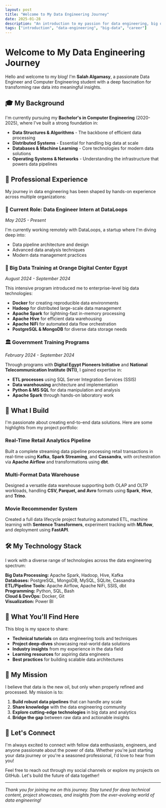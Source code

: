 ```yaml
---
layout: post
title: "Welcome to My Data Engineering Journey"
date: 2025-01-28
description: "An introduction to my passion for data engineering, big data technologies, and building scalable data solutions"
tags: ["introduction", "data-engineering", "big-data", "career"]
---
```


# Welcome to My Data Engineering Journey

Hello and welcome to my blog! I'm **Salah Algamasy**, a passionate Data Engineer and Computer Engineering student with a deep fascination for transforming raw data into meaningful insights.

## 🎓 My Background

I'm currently pursuing my **Bachelor's in Computer Engineering** (2020-2025), where I've built a strong foundation in:

- **Data Structures & Algorithms** - The backbone of efficient data processing
- **Distributed Systems** - Essential for handling big data at scale
- **Databases & Machine Learning** - Core technologies for modern data solutions
- **Operating Systems & Networks** - Understanding the infrastructure that powers data pipelines

## 💼 Professional Experience

My journey in data engineering has been shaped by hands-on experience across multiple organizations:

### 🔄 Current Role: Data Engineer Intern at DataLoops
*May 2025 - Present*

I'm currently working remotely with DataLoops, a startup where I'm diving deep into:
- Data pipeline architecture and design
- Advanced data analysis techniques
- Modern data management practices

### 🍊 Big Data Training at Orange Digital Center Egypt
*August 2024 - September 2024*

This intensive program introduced me to enterprise-level big data technologies:
- **Docker** for creating reproducible data environments
- **Hadoop** for distributed large-scale data management
- **Apache Spark** for lightning-fast in-memory processing
- **Apache Hive** for efficient data warehousing
- **Apache NiFi** for automated data flow orchestration
- **PostgreSQL & MongoDB** for diverse data storage needs

### 🏛️ Government Training Programs
*February 2024 - September 2024*

Through programs with **Digital Egypt Pioneers Initiative** and **National Telecommunication Institute (NTI)**, I gained expertise in:
- **ETL processes** using SQL Server Integration Services (SSIS)
- **Data warehousing** architecture and implementation
- **Python & MS SQL** for data manipulation and analysis
- **Apache Spark** through hands-on laboratory work

## 🚀 What I Build

I'm passionate about creating end-to-end data solutions. Here are some highlights from my project portfolio:

### Real-Time Retail Analytics Pipeline
Built a complete streaming data pipeline processing retail transactions in real-time using **Kafka**, **Spark Streaming**, and **Cassandra**, with orchestration via **Apache Airflow** and transformations using **dbt**.

### Multi-Format Data Warehouse
Designed a versatile data warehouse supporting both OLAP and OLTP workloads, handling **CSV, Parquet, and Avro** formats using **Spark**, **Hive**, and **Trino**.

### Movie Recommender System
Created a full data lifecycle project featuring automated ETL, machine learning with **Sentence Transformers**, experiment tracking with **MLflow**, and deployment using **FastAPI**.

## 🛠️ My Technology Stack

I work with a diverse range of technologies across the data engineering spectrum:

**Big Data Processing:** Apache Spark, Hadoop, Hive, Kafka  
**Databases:** PostgreSQL, MongoDB, MySQL, SQLite, Cassandra  
**ETL/Pipeline Tools:** Apache Airflow, Apache NiFi, SSIS, dbt  
**Programming:** Python, SQL, Bash  
**Cloud & DevOps:** Docker, Git  
**Visualization:** Power BI

## 📝 What You'll Find Here

This blog is my space to share:

- **Technical tutorials** on data engineering tools and techniques
- **Project deep-dives** showcasing real-world data solutions
- **Industry insights** from my experience in the data field
- **Learning resources** for aspiring data engineers
- **Best practices** for building scalable data architectures

## 🎯 My Mission

I believe that data is the new oil, but only when properly refined and processed. My mission is to:

1. **Build robust data pipelines** that can handle any scale
2. **Share knowledge** with the data engineering community
3. **Explore cutting-edge technologies** in big data and analytics
4. **Bridge the gap** between raw data and actionable insights

## 🤝 Let's Connect

I'm always excited to connect with fellow data enthusiasts, engineers, and anyone passionate about the power of data. Whether you're just starting your data journey or you're a seasoned professional, I'd love to hear from you!

Feel free to reach out through my social channels or explore my projects on GitHub. Let's build the future of data together!

---

*Thank you for joining me on this journey. Stay tuned for deep technical content, project showcases, and insights from the ever-evolving world of data engineering!*
